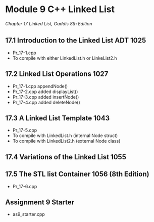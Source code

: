 #  Module 9 C++ Linked List

###### Chapter 17 Linked List, Gaddis 8th Edition 

## 17.1 Introduction to the Linked List ADT 1025
- Pr_17-1.cpp
- To compile with either LinkedList.h or LinkeList2.h

## 17.2 Linked List Operations 1027
- Pr_17-1.cpp  appendNode()
- Pr_17-2.cpp  added displayList()
- Pr_17-3.cpp  added insertNode()
- Pr_17-4.cpp  added deleteNode()

## 17.3 A Linked List Template 1043
- Pr_17-5.cpp
- To compile with LinkedList.h (internal Node struct)
- To compile with LinkedList2.h (external Node class)

## 17.4 Variations of the Linked List 1055

## 17.5 The STL list Container 1056 (8th Edition)
- Pr_17-6.cpp

## Assignment 9 Starter
- as9_starter.cpp